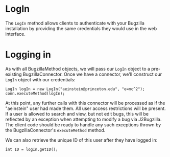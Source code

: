 # LogIn #

The `LogIn` method allows clients to authenticate with your Bugzilla installation by providing the same credentials they would use in the web interface.


# Logging in #

As with all BugzillaMethod objects, we will pass our `LogIn` object to a pre-existing BugzillaConnector. Once we have a connector, we'll construct our `LogIn` object with our credentials:

```
LogIn logIn = new LogIn("aeinstein@princeton.edu", "e=mc^2");
conn.executeMethod(logIn);
```

At this point, any further calls with this connector will be processed as if the "aeinstein" user had made them. All user access restrictions will be present. If a user is allowed to search and view, but not edit bugs, this will be reflected by an exception when attempting to modify a bug via J2Bugzilla. The client code should be ready to handle any such exceptions thrown by the BugzillaConnector's `executeMethod` method.

We can also retrieve the unique ID of this user after they have logged in:

```
int ID = logIn.getID();
```